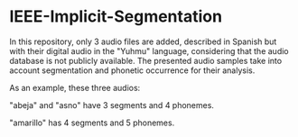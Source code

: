 # IEEE-Implicit-Segmentation

In this repository, only 3 audio files are added, described in Spanish but with their digital audio in the "Yuhmu" language, considering that the audio database is not publicly available.
The presented audio samples take into account segmentation and phonetic occurrence for their analysis.

As an example, these three audios:

"abeja" and "asno" have 3 segments and 4 phonemes.

"amarillo" has 4 segments and 5 phonemes.
